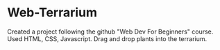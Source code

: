 # Web-Terrarium

Created a project following the github "Web Dev For Beginners" course. 
Used HTML, CSS, Javascript. 
Drag and drop plants into the terrarium. 
